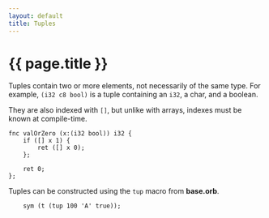 ```yaml
---
layout: default
title: Tuples
---
```

# {{ page.title }}

Tuples contain two or more elements, not necessarily of the same type. For example, `(i32 c8 bool)` is a tuple containing an `i32`, a char, and a boolean.

They are also indexed with `[]`, but unlike with arrays, indexes must be known at compile-time.

```
fnc valOrZero (x:(i32 bool)) i32 {
    if ([] x 1) {
        ret ([] x 0);
    };

    ret 0;
};
```

Tuples can be constructed using the `tup` macro from **base.orb**.

```
    sym (t (tup 100 'A' true));
```